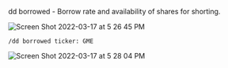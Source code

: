 dd borrowed - Borrow rate and availability of shares for shorting.

![Screen Shot 2022-03-17 at 5 26 45 PM](https://user-images.githubusercontent.com/85772166/158914786-1cd715e4-f3d1-4cee-a855-5c8c96cfd958.png)

```
/dd borrowed ticker: GME
```

![Screen Shot 2022-03-17 at 5 28 04 PM](https://user-images.githubusercontent.com/85772166/158914895-c0c83b6d-d9d6-4464-bedf-8f874808e5fc.png)
